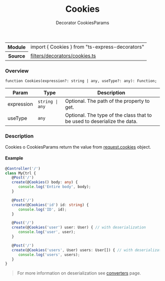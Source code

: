 <header class="symbol-info-header">    <h1 id="cookies">Cookies</h1>    <label class="symbol-info-type-label decorator">Decorator</label>    <label class="api-type-label aliasof">CookiesParams</label>  </header>
<section class="symbol-info">      <table class="is-full-width">        <tbody>        <tr>          <th>Module</th>          <td>            <div class="lang-typescript">                <span class="token keyword">import</span> { Cookies }                 <span class="token keyword">from</span>                 <span class="token string">"ts-express-decorators"</span>                            </div>          </td>        </tr>        <tr>          <th>Source</th>          <td>            <a href="https://romakita.github.io/ts-express-decorators/#//blob/v2.3.2/src/filters/decorators/cookies.ts#L0-L0">                filters/decorators/cookies.ts            </a>        </td>        </tr>                </tbody>      </table>    </section>

### Overview

<pre><code class="typescript-lang">function <span class="token function">Cookies</span><span class="token punctuation">(</span>expression?<span class="token punctuation">:</span> <span class="token keyword">string</span> | <span class="token keyword">any</span><span class="token punctuation">,</span> useType?<span class="token punctuation">:</span> <span class="token keyword">any</span><span class="token punctuation">)</span><span class="token punctuation">:</span> Function<span class="token punctuation">;</span></code></pre>

Param | Type | Description
---|---|---
expression| <code>string &#124; any</code> |Optional. The path of the property to get.
useType| <code>any</code> |Optional. The type of the class that to be used to deserialize the data.


### Description

Cookies o CookiesParams return the value from [request.cookies](http://expressjs.com/en/4x/api.html#req.cookies) object.

#### Example

```typescript
@Controller('/')
class MyCtrl {
   @Post('/')
   create(@Cookies() body: any) {
      console.log('Entire body', body);
   }

   @Post('/')
   create(@Cookies('id') id: string) {
      console.log('ID', id);
   }

   @Post('/')
   create(@Cookies('user') user: User) { // with deserialization
      console.log('user', user);
   }

   @Post('/')
   create(@Cookies('users', User) users: User[]) { // with deserialization
      console.log('users', users);
   }
}
```
> For more information on deserialization see [converters](docs/converters.md) page.
